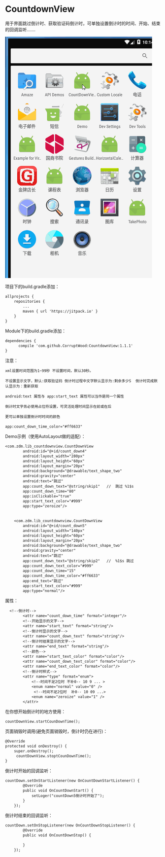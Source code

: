 # CountdownView
用于界面跳过倒计时、获取验证码倒计时，可单独设置倒计时的时间、开始、结束的回调监听.......

![image](https://github.com/CorruptWood/CountdownView/blob/master/coundown.gif?raw=true)

项目下的build.gradle添加：

	allprojects {
		repositories {
			...
			maven { url 'https://jitpack.io' }
		}
	}

Module下的build.gradle添加：

	dependencies {
	      compile 'com.github.CorruptWood:CountdownView:1.1.1'
	}

注意：

	xml设置时间范围为1~99秒 不设置时间，默认30秒。
	
	不设置显示文字，默认:获取验证码 倒计时过程中文字默认显示为:剩余多少S  倒计时完成默认显示为：重新获取
	
	android:text 属性与 app:start_text 属性可以当作是同一个属性
	
	倒计时文字务必使用占位符设置，可灵活处理时间显示在前或在后
	
	更可以单独设置倒计时时间的颜色
	
	app:count_down_time_color="#ff6633"
	
	


Demo示例（使用AutoLayout做的适配）：
     
    <com.zdm.lib_countdownview.CountDownView
            android:id="@+id/count_down4"
            android:layout_width="280px"
            android:layout_height="60px"
            android:layout_margin="20px"
            android:background="@drawable/text_shape_two"
            android:gravity="center"
            android:text="跳过"
            app:count_down_text="@string/skip1"   //  跳过 %1$s
            app:count_down_time="80"
            app:isClickable="true"
            app:start_text_color="#999"
            app:type="zeroize"/>


        <com.zdm.lib_countdownview.CountDownView
            android:id="@+id/count_down5"
            android:layout_width="140px"
            android:layout_height="60px"
            android:layout_margin="20px"
            android:background="@drawable/text_shape_two"
            android:gravity="center"
            android:text="跳过"
            app:count_down_text="@string/skip2"   //  %1$s 跳过 
            app:count_down_text_color="#999"
            app:count_down_time="15"
            app:count_down_time_color="#ff6633"
            app:end_text="跳过"
            app:start_text_color="#999"
            app:type="normal"/>


属性：
      
      <!--倒计时-->
            <attr name="count_down_time" format="integer"/>
            <!--开始显示的文字-->
            <attr name="start_text" format="string"/>
            <!--倒计时显示的文字-->
            <attr name="count_down_text" format="string"/>
            <!--倒计时结束显示的文字-->
            <attr name="end_text" format="string"/>
            <!--颜色-->
            <attr name="start_text_color" format="color"/>
            <attr name="count_down_text_color" format="color"/>
            <attr name="end_text_color" format="color"/>
            <!--倒计时样式-->
            <attr name="type" format="enum">
                <!--时间不足2位时 不补0-- 10 9 ... >
                <enum name="normal" value="0" />
                 <!--时间不足2位时  补0-- 10 09 ...>
                <enum name="zeroize" value="1" />
            </attr>


在你想开始倒计时的地方使用：
        
    countDownView.startCounDownTime();

页面销毁时调用(避免页面销毁时，倒计时仍在进行)：
    
    @Override
    protected void onDestroy() {
        super.onDestroy();
         countDownView.stoptCounDownTime();
    }

倒计时开始的回调监听：

	countDown.setOnStartListener(new OnCountDownStartListener() {
            @Override
            public void OnCountDownStart() {
                setLoger("countDown5倒计时开始了");
            }
        });

倒计时结束的回调监听：

	countDown.setOnStopListener(new OnCountDownStopListener() {
            @Override
            public void OnCountDownStop() {
                
            }
        });
